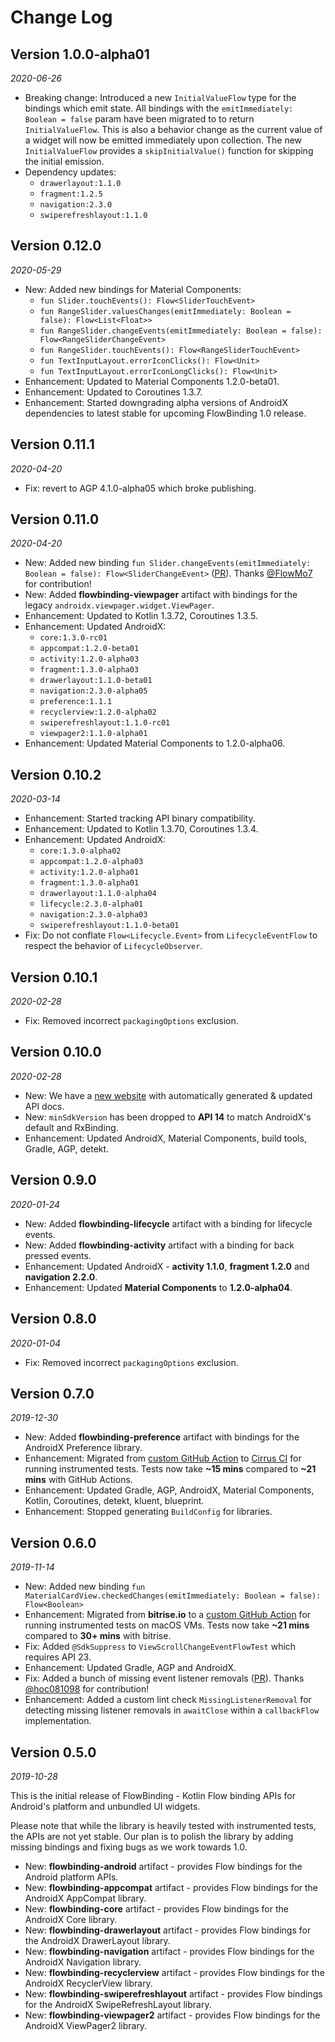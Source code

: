 # Change Log

## Version 1.0.0-alpha01

_2020-06-26_

* Breaking change: Introduced a new `InitialValueFlow` type for the bindings which emit state. All bindings with the `emitImmediately: Boolean = false` param have been migrated to to return `InitialValueFlow`. This is also a behavior change as the current value of a widget will now be emitted immediately upon collection. The new `InitialValueFlow` provides a `skipInitialValue()` function for skipping the initial emission.
* Dependency updates:
  * `drawerlayout:1.1.0`
  * `fragment:1.2.5`
  * `navigation:2.3.0`
  * `swiperefreshlayout:1.1.0`

## Version 0.12.0

_2020-05-29_

* New: Added new bindings for Material Components:
  * `fun Slider.touchEvents(): Flow<SliderTouchEvent>`
  * `fun RangeSlider.valuesChanges(emitImmediately: Boolean = false): Flow<List<Float>>`
  * `fun RangeSlider.changeEvents(emitImmediately: Boolean = false): Flow<RangeSliderChangeEvent>`
  * `fun RangeSlider.touchEvents(): Flow<RangeSliderTouchEvent>`
  * `fun TextInputLayout.errorIconClicks(): Flow<Unit>`
  * `fun TextInputLayout.errorIconLongClicks(): Flow<Unit>`
* Enhancement: Updated to Material Components 1.2.0-beta01.
* Enhancement: Updated to Coroutines 1.3.7.
* Enhancement: Started downgrading alpha versions of AndroidX dependencies to latest stable for upcoming FlowBinding 1.0 release.

## Version 0.11.1

_2020-04-20_

* Fix: revert to AGP 4.1.0-alpha05 which broke publishing.

## Version 0.11.0

_2020-04-20_

* New: Added new binding `fun Slider.changeEvents(emitImmediately: Boolean = false): Flow<SliderChangeEvent>` ([PR](https://github.com/ReactiveCircus/FlowBinding/pull/88)). Thanks [@FlowMo7](https://github.com/FlowMo7) for contribution!
* New: Added **flowbinding-viewpager** artifact with bindings for the legacy `androidx.viewpager.widget.ViewPager`.
* Enhancement: Updated to Kotlin 1.3.72, Coroutines 1.3.5.
* Enhancement: Updated AndroidX:
  * `core:1.3.0-rc01`
  * `appcompat:1.2.0-beta01`
  * `activity:1.2.0-alpha03`
  * `fragment:1.3.0-alpha03`
  * `drawerlayout:1.1.0-beta01`
  * `navigation:2.3.0-alpha05`
  * `preference:1.1.1`
  * `recyclerview:1.2.0-alpha02`
  * `swiperefreshlayout:1.1.0-rc01`
  * `viewpager2:1.1.0-alpha01`
* Enhancement: Updated Material Components to 1.2.0-alpha06.

## Version 0.10.2

_2020-03-14_

* Enhancement: Started tracking API binary compatibility.
* Enhancement: Updated to Kotlin 1.3.70, Coroutines 1.3.4.
* Enhancement: Updated AndroidX:
  * `core:1.3.0-alpha02`
  * `appcompat:1.2.0-alpha03`
  * `activity:1.2.0-alpha01`
  * `fragment:1.3.0-alpha01`
  * `drawerlayout:1.1.0-alpha04`
  * `lifecycle:2.3.0-alpha01`
  * `navigation:2.3.0-alpha03`
  * `swiperefreshlayout:1.1.0-beta01`
* Fix: Do not conflate `Flow<Lifecycle.Event>` from `LifecycleEventFlow` to respect the behavior of `LifecycleObserver`.

## Version 0.10.1

_2020-02-28_

* Fix: Removed incorrect `packagingOptions` exclusion.

## Version 0.10.0

_2020-02-28_

* New: We have a [new website](https://reactivecircus.github.io/FlowBinding/) with automatically generated & updated API docs.
* New: `minSdkVersion` has been dropped to **API 14** to match AndroidX's default and RxBinding.
* Enhancement: Updated AndroidX, Material Components, build tools, Gradle, AGP, detekt.

## Version 0.9.0

_2020-01-24_

* New: Added **flowbinding-lifecycle** artifact with a binding for lifecycle events.
* New: Added **flowbinding-activity** artifact with a binding for back pressed events.
* Enhancement: Updated AndroidX - **activity 1.1.0**, **fragment 1.2.0** and **navigation 2.2.0**.
* Enhancement: Updated **Material Components** to **1.2.0-alpha04**.

## Version 0.8.0

_2020-01-04_

* Fix: Removed incorrect `packagingOptions` exclusion.

## Version 0.7.0

_2019-12-30_

* New: Added **flowbinding-preference** artifact with bindings for the AndroidX Preference library.
* Enhancement: Migrated from [custom GitHub Action](https://github.com/ReactiveCircus/android-emulator-runner) to [Cirrus CI](https://cirrus-ci.org/) for running instrumented tests. Tests now take **~15 mins** compared to **~21 mins** with GitHub Actions.
* Enhancement: Updated Gradle, AGP, AndroidX, Material Components, Kotlin, Coroutines, detekt, kluent, blueprint.
* Enhancement: Stopped generating `BuildConfig` for libraries.

## Version 0.6.0

_2019-11-14_

* New: Added new binding `fun MaterialCardView.checkedChanges(emitImmediately: Boolean = false): Flow<Boolean>` 
* Enhancement: Migrated from **bitrise.io** to a [custom GitHub Action](https://github.com/ReactiveCircus/android-emulator-runner) for running instrumented tests on macOS VMs. Tests now take **~21 mins** compared to **30+ mins** with bitrise.
* Fix: Added `@SdkSuppress` to `ViewScrollChangeEventFlowTest` which requires API 23.
* Enhancement: Updated Gradle, AGP and AndroidX.
* Fix: Added a bunch of missing event listener removals ([PR](https://github.com/ReactiveCircus/FlowBinding/pull/52)). Thanks [@hoc081098](https://github.com/hoc081098) for contribution!
* Enhancement: Added a custom lint check `MissingListenerRemoval` for detecting missing listener removals in `awaitClose` within a `callbackFlow` implementation.

## Version 0.5.0

_2019-10-28_

This is the initial release of FlowBinding - Kotlin Flow binding APIs for Android's platform and unbundled UI widgets.

Please note that while the library is heavily tested with instrumented tests, the APIs are not yet stable. Our plan is to polish the library by adding missing bindings and fixing bugs as we work towards 1.0.

* New: **flowbinding-android** artifact - provides Flow bindings for the Android platform APIs.
* New: **flowbinding-appcompat** artifact - provides Flow bindings for the AndroidX AppCompat library.
* New: **flowbinding-core** artifact - provides Flow bindings for the AndroidX Core library.
* New: **flowbinding-drawerlayout** artifact - provides Flow bindings for the AndroidX DrawerLayout library.
* New: **flowbinding-navigation** artifact - provides Flow bindings for the AndroidX Navigation library.
* New: **flowbinding-recyclerview** artifact - provides Flow bindings for the AndroidX RecyclerView library.
* New: **flowbinding-swiperefreshlayout** artifact - provides Flow bindings for the AndroidX SwipeRefreshLayout library.
* New: **flowbinding-viewpager2** artifact - provides Flow bindings for the AndroidX ViewPager2 library.
